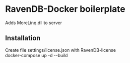 # RavenDB-Docker boilerplate

Adds MoreLinq.dll to server

## Installation

Create file settings/license.json with RavenDB-license \
docker-compose up -d --build
